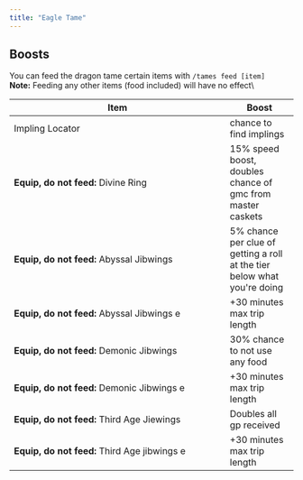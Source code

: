 ```yaml
---
title: "Eagle Tame"
---
```


## Boosts

You can feed the dragon tame certain items with `/tames feed [item]`\
**Note:** Feeding any other items (food included) will have no effect\\

<table><thead><tr><th width="367">Item</th><th>Boost</th></tr></thead><tbody><tr><td>Impling Locator</td><td>chance to find implings</td></tr><tr><td><strong>Equip, do not feed:</strong> Divine Ring</td><td>15% speed boost, doubles chance of gmc from master caskets</td></tr><tr><td><strong>Equip, do not feed:</strong> Abyssal Jibwings</td><td>5% chance per clue of getting a roll at the tier below what you're doing</td></tr><tr><td><strong>Equip, do not feed:</strong> Abyssal Jibwings e</td><td>+30 minutes max trip length</td></tr><tr><td><strong>Equip, do not feed:</strong> Demonic Jibwings</td><td>30% chance to not use any food</td></tr><tr><td><strong>Equip, do not feed:</strong> Demonic Jibwings e</td><td>+30 minutes max trip length</td></tr><tr><td><strong>Equip, do not feed:</strong> Third Age Jiewings</td><td>Doubles all gp received</td></tr><tr><td><strong>Equip, do not feed:</strong> Third Age jibwings e</td><td>+30 minutes max trip length</td></tr></tbody></table>
